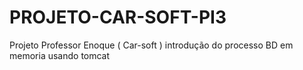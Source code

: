 # PROJETO-CAR-SOFT-PI3
Projeto Professor Enoque  ( Car-soft ) introdução do processo BD em memoria usando tomcat
